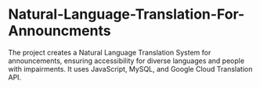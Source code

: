 # Natural-Language-Translation-For-Announcments
The project creates a Natural Language Translation System for announcements, ensuring accessibility for diverse languages and people with impairments. It uses JavaScript, MySQL, and Google Cloud Translation API.
